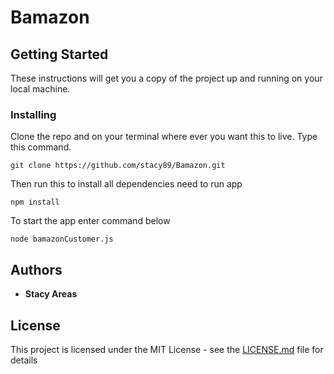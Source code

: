 # Bamazon



## Getting Started

These instructions will get you a copy of the project up and running on your local machine.

### Installing

Clone the repo and on your terminal where ever you want this to live. Type this command.

```
git clone https://github.com/stacy89/Bamazon.git
```

Then run this to install all dependencies need to run app

```
npm install
```

To start the app enter command below

```
node bamazonCustomer.js
```

## Authors

* **Stacy Areas**

## License

This project is licensed under the MIT License - see the [LICENSE.md](LICENSE.md) file for details
